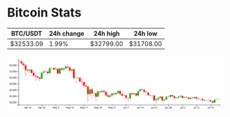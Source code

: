 # Bitcoin Stats

BTC/USDT|24h change|24h high|24h low|
|---|---|---|---|
|$32533.09|1.99%|$32799.00|$31708.00|

<img src="./chart.svg">
